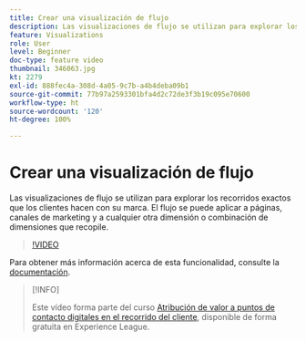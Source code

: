 ```yaml
---
title: Crear una visualización de flujo
description: Las visualizaciones de flujo se utilizan para explorar los recorridos exactos que los clientes hacen con su marca. El flujo se puede aplicar a páginas, canales de marketing y a cualquier otra dimensión o combinación de dimensiones que recopile.
feature: Visualizations
role: User
level: Beginner
doc-type: feature video
thumbnail: 346063.jpg
kt: 2279
exl-id: 888fec4a-308d-4a05-9c7b-a4b4deba09b1
source-git-commit: 77b97a2593301bfa4d2c72de3f3b19c095e70600
workflow-type: ht
source-wordcount: '120'
ht-degree: 100%

---
```


# Crear una visualización de flujo

Las visualizaciones de flujo se utilizan para explorar los recorridos exactos que los clientes hacen con su marca. El flujo se puede aplicar a páginas, canales de marketing y a cualquier otra dimensión o combinación de dimensiones que recopile.

>[!VIDEO](https://video.tv.adobe.com/v/346063/?quality=12&learn=on)

Para obtener más información acerca de esta funcionalidad, consulte la [documentación](https://experienceleague.adobe.com/docs/analytics/analyze/analysis-workspace/visualizations/flow/flow.html?lang=es).

>[!INFO]
>
> Este vídeo forma parte del curso [Atribución de valor a puntos de contacto digitales en el recorrido del cliente](https://experienceleague.adobe.com/?recommended=Analytics-U-1-2020.2&amp;lang=es), disponible de forma gratuita en Experience League.